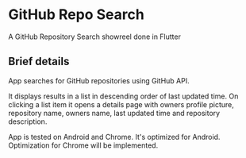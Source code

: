# GitHub Repo Search

A GitHub Repository Search showreel done in Flutter

## Brief details

App searches for GitHub repositories using GitHub API. 

It displays results in a list in descending order of last updated time. 
On clicking a list item it opens a details page with owners profile picture,
repository name, owners name, last updated time and repository description.

App is tested on Android and Chrome. It's optimized for Android. Optimization
for Chrome will be implemented.
